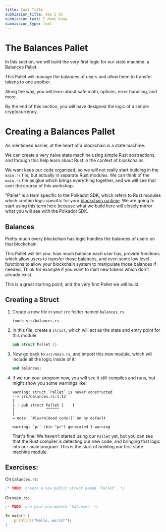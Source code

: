 ```yaml
---
title: Cool Title 
submission_title: Yes I do
submission_text: I dont know
submission_type: text
---
```


# The Balances Pallet

In this section, we will build the very first logic for our state machine: a Balances Pallet.

This Pallet will manage the balances of users and allow them to transfer tokens to one another.

Along the way, you will learn about safe math, options, error handling, and more.

By the end of this section, you will have designed the logic of a simple cryptocurrency.

# Creating a Balances Pallet

As mentioned earlier, at the heart of a blockchain is a state machine.

We can create a very naive state machine using simple Rust abstractions, and through this help learn about Rust in the context of blockchains.

We want keep our code organized, so we will not really start building in the `main.rs` file, but actually in separate Rust modules. We can think of the `main.rs` file as glue which brings everything together, and we will see that over the course of this workshop.

"Pallet" is a term specific to the Polkadot SDK, which refers to Rust modules which contain logic specific for your [blockchain runtime](https://). We are going to start using this term here because what we build here will closely mirror what you will see with the Polkadot SDK.

## Balances

Pretty much every blockchain has logic handles the balances of users on that blockchain.

This Pallet will tell you: how much balance each user has, provide functions which allow users to transfer those balances, and even some low level functions to allow your blockchain system to manipulate those balances if needed. Think for example if you want to mint new tokens which don't already exist.

This is a great starting point, and the very first Pallet we will build.

## Creating a Struct

1. Create a new file in your `src` folder named `balances.rs`

	```
	touch src/balances.rs
	```

2. In this file, create a `struct`, which will act as the state and entry point for this module:

	```rust
	pub struct Pallet {}
	```

3. Now go back to `src/main.rs`, and import this new module, which will include all the logic inside of it:

	```rust
	mod balances;
	```

4. If we run your program now, you will see it still compiles and runs, but might show you some warnings like:

	```
	warning: struct `Pallet` is never constructed
	--> src/balances.rs:1:12
	|
	1 | pub struct Pallet {    }
	|              ^^^^^^
	|
	= note: `#[warn(dead_code)]` on by default

	warning: `pr` (bin "pr") generated 1 warning
	```

	That's fine! We haven't started using our `Pallet` yet, but you can see that the Rust compiler is detecting our new code, and bringing that logic into our main program. This is the start of building our first state machine module.

## Exercises:

On `balances.rs`:
```rust
/* TODO: create a new public struct named `Pallet`. */
```

On `main.rs`:
```rust
/* TODO: use your new module `balances` */

fn main() {
	println!("Hello, world!");
}
```